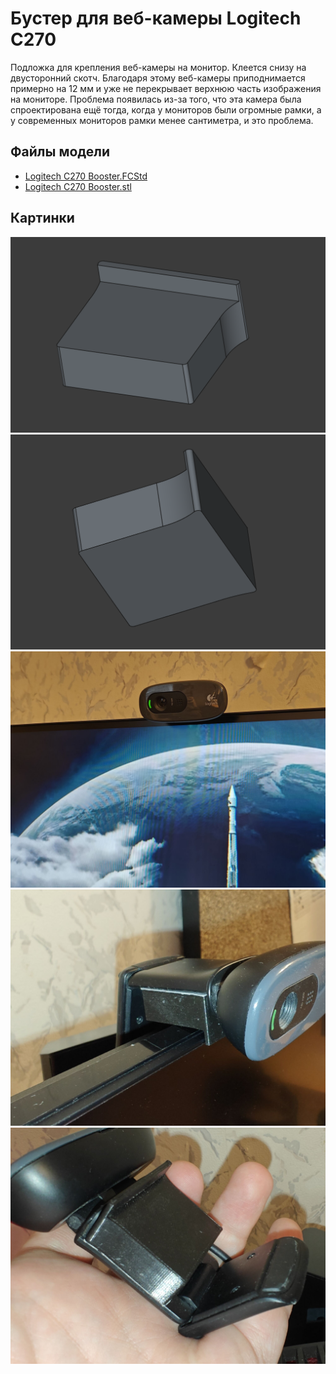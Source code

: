 ﻿# Бустер для веб-камеры Logitech C270

Подложка для крепления веб-камеры на монитор. Клеется снизу на двусторонний скотч. Благодаря этому веб-камеры приподнимается примерно на 12 мм и уже не перекрывает верхнюю часть изображения на мониторе. Проблема появилась из-за того, что эта камера была спроектирована ещё тогда, когда у мониторов были огромные рамки, а у современных мониторов рамки менее сантиметра, и это проблема.

## Файлы модели

* [Logitech C270 Booster.FCStd](Logitech%20C270%20Booster.FCStd)
* [Logitech C270 Booster.stl](Logitech%20C270%20Booster.stl)

## Картинки

![2025-01-17_22-45-28.png](2025-01-17_22-45-28.png)
![2025-01-17_22-45-44.png](2025-01-17_22-45-44.png)
![2025-10-04 16-52-14.jpg](2025-10-04%2016-52-14.jpg)
![2025-10-04 16-54-27.jpg](2025-10-04%2016-54-27.jpg)
![2025-10-04 16-54-37.jpg](2025-10-04%2016-54-37.jpg)
